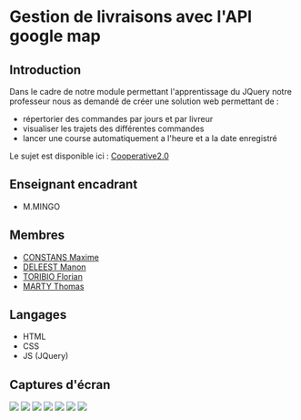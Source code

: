 # Gestion de livraisons avec l'API google map
## Introduction
Dans le cadre de notre module permettant l'apprentissage du JQuery notre professeur nous as demandé de créer une solution web permettant de :
 - répertorier des commandes par jours et par livreur
 - visualiser les trajets des différentes commandes
 - lancer une course automatiquement a l'heure et a la date enregistré

Le sujet est disponible ici : [Cooperative2.0](https://docs.google.com/document/d/1F1FflAG0iq2gMfkXAXwlFQ3MOuyJ1zh0y2aCjMAElT4/edit#heading=h.43ohf0e3bndt)

## Enseignant encadrant
 - M.MINGO

## Membres
- <a href="https://github.com/MaximeConstans">CONSTANS Maxime</a> 
- <a href="https://github.com/manon-deleest">DELEEST Manon</a> 
- <a href="https://github.com/sepios87">TORIBIO Florian</a> 
- <a href="https://github.com/Coto-Hub">MARTY Thomas</a> 

## Langages
 - HTML
 - CSS
 - JS (JQuery)

 ## Captures d'écran

<img src="https://github.com/sepios87/module-de-livraison-avec-API-google-map/blob/main/readme_Image/1.PNG"/>
<img src="https://github.com/sepios87/module-de-livraison-avec-API-google-map/blob/main/readme_Image/2.PNG"/>
<img src="https://github.com/sepios87/module-de-livraison-avec-API-google-map/blob/main/readme_Image/3.PNG"/>
<img src="https://github.com/sepios87/module-de-livraison-avec-API-google-map/blob/main/readme_Image/4.PNG"/>
<img src="https://github.com/sepios87/module-de-livraison-avec-API-google-map/blob/main/readme_Image/5.PNG"/>
<img src="https://github.com/sepios87/module-de-livraison-avec-API-google-map/blob/main/readme_Image/6.PNG"/>
<img src="https://github.com/sepios87/module-de-livraison-avec-API-google-map/blob/main/readme_Image/7.PNG"/>
